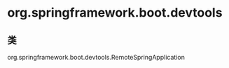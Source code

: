 # org.springframework.boot.devtools

## 类

org.springframework.boot.devtools.RemoteSpringApplication




